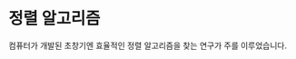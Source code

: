 # 정렬 알고리즘

컴퓨터가 개발된 초창기엔 효율적인 정렬 알고리즘을 찾는 연구가 주를 이루었습니다. 
<!--stackedit_data:
eyJoaXN0b3J5IjpbLTE2NzQxNjY3MDgsLTQwNDk5MTEyXX0=
-->
